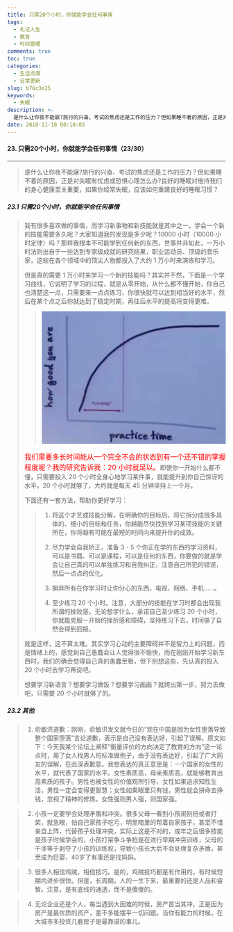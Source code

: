 ```yaml
---
title: 只需20个小时，你就能学会任何事情
tags:
  - 札记人生
  - 教育
  - 时间管理
comments: true
toc: true
categories:
  - 生活点滴
  - 日常更新
slug: b76c3e25
keywords:
  - 失眠
description: >-
  是什么让你夜不能寐?旅行的兴奋、考试的焦虑还是工作的压力？但如果睡不着的原因，正是对失眠有忧虑或恐惧心理怎么办?良好的睡眠对维持我们的身心健康至关重要，如果你经常失眠，应该如何重建良好的睡眠习惯？
date: 2018-11-18 00:10:03
---
```

<script type="text/javascript" src="/assets/js/dist/bai.js"></script>

#### 23. 只需20个小时，你就能学会任何事情（23/30）
---
> 是什么让你夜不能寐?旅行的兴奋、考试的焦虑还是工作的压力？但如果睡不着的原因，正是对失眠有忧虑或恐惧心理怎么办?良好的睡眠对维持我们的身心健康至关重要，如果你经常失眠，应该如何重建良好的睡眠习惯？

##### 23.1 只需20个小时，你就能学会任何事情
> 我有很多喜欢做的事情，而学习新事物和新技能就是其中之一，学会一个新的技能需要多久呢？大家知道我的发现是多少呢？10000 小时（10000 小时定律）吗？那样我根本不可能学到任何新的东西，世事并非如此，一万小时法则出自于一些达到专家级成就的研究结果，职业运动员、顶级的音乐家，这些在各个领域中的顶尖人物都投入了大约 1 万小时来演练和学习。
>
> 但是真的需要 1 万小时来学习一个新的技能吗？其实并不然，下面是一个学习曲线，它说明了学习的过程，就是从零开始，从什么都不懂开始，你自己也清楚这一点，只需要来一点点练习，你很快就可以达到相当好的水平，然后在某个点之后你就达到了稳定时期，再往后水平的提高将变得更难。
>> ![学习曲线](/images/098/006tNbRwgy1fxd0lst8hij31160qsgm0.jpg)
>
> <font color="red" size=3> 我们需要多长时间能从一个完全不会的状态到有一个还不错的掌握程度呢？我的研究告诉我：20 小时就足以。</font>即使你一开始什么都不懂，只需要投入 20 个小时全身心地学习某件事，就能提升到你自己惊讶的水平。20 个小时就够了，大约就是每天 45 分钟坚持上一个月。
>
> 下面还有一套方法，帮助你更好学习：
>
>> 1. 将这个才艺或技能分解，在明确你的目标后，将它拆分成很多具体的、细小的目标和任务，你越能尽快找到学习某项技能的关键所在，你将越有可能在最短的时间内来提升你的成效。
>>
>> 2. 尽力学会自我矫正，准备 3 - 5 个你正在学的东西的学习资料，可以是书籍、可以是课程，可以是任何的东西，你要做的就是学会让自己真的可以单独练习和自我纠正，注意自己所犯的错误，然后一点点的优化。
>>
>> 3. 摒弃所有在你学习时让你分心的东西，电视、网络、手机……。
>>
>> 4. 至少练习 20 个小时。注意，大部分的技能在学习时都会出现我所谓的挫败感，无论想学什么，承诺自己至少练习 20 个小时，你就能克服一开始的挫折感和障碍，坚持练习下去，时间够了自然会得到回报。
>
> 就是这样，这不算太难。其实学习心动的主要障碍并不是智力上的问题，而是情绪上的，感觉到自己愚蠢会让人觉得很不愉快，而在刚刚开始学习新东西时，我们的确会觉得自己真的愚蠢至极，但下别想这些，先认真的投入 20 个小时去学习再说吧。
>
> 想要学习新语言？想要学习做饭？想要学习画画？就跨出第一步，努力去做吧，只需要 20 个小时就够了的。


##### 23.2 其他
> 1. 俞敏洪道歉：刚刚，俞敏洪发文就今日的“现在中国是因为女性堕落导致整个国家堕落”言论道歉，表示是自己没有表达好，引起了误解。原文如下：今天我某个论坛上阐释“衡量评价的方向决定了教育的方向”这一论点时，用了女人找男人的标准做例子，由于没有表达好，引起了广大网友的误解，在此深表歉意。我想表达的真正意思是：一个国家的女性的水平，就代表了国家的水平。女性素质高，母亲素质高，就能够教育出高素质的孩子。男性也被女性的价值观所引导，女性如果追求知性生活，男性一定会变得更智慧；女性如果眼里只有钱，男性就会拼命去挣钱，忽视了精神的修炼。女性强则男人强，则国家强。

> 2. 小孩一定要学会处理矛盾和冲突。很多父母一看到小孩闹别扭或者打架，就急眼，怕自己家孩子吃亏，明里暗里的帮着自家孩子，甚至不惜亲自上阵，代替孩子处理冲突，实际上这是不对的，成年之后很多技能是孩子时候学会的，小孩打架争斗争抢是在进行早期冲突训练，父母的干涉等于剥夺了小孩的训练权，导致小孩长大后不会处理复杂矛盾，甚至成为巨婴，40岁了有事还是找妈妈。

> 3. 很多人相信鸡贼，相信技巧。是的，鸡贼技巧都是有作用的，有时候短期内进步很快。但是，长周期，人的一生下来，最重要的还是人品和睿智。注意，是有底线的通透，而不是傻傻的。

> 4. 无论企业还是个人，每当遇到大困难的时候，房产首当其冲，正是因为房产是最优质的资产，差不多能摆平一切问题。当你有能力的时候，在大城市多投资几套房子是最靠谱的事儿。
